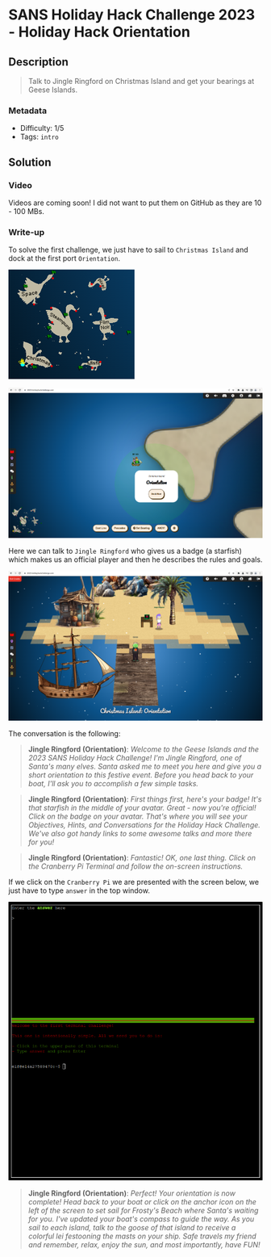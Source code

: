 # SANS Holiday Hack Challenge 2023 - Holiday Hack Orientation

## Description

> Talk to Jingle Ringford on Christmas Island and get your bearings at Geese Islands.

### Metadata

- Difficulty: 1/5
- Tags: `intro`

## Solution

### Video

Videos are coming soon! I did not want to put them on GitHub as they are 10 - 100 MBs.
<!-- <video src="media/holiday-hack-orientation.mp4" width='100%' controls playsinline></video> -->

### Write-up

To solve the first challenge, we just have to sail to `Christmas Island` and dock at the first port `Orientation`.

![Minimap](media/minimap.png)

![Christmas Island](media/christmas-island.png)

Here we can talk to `Jingle Ringford` who gives us a badge (a starfish) which makes us an official player and then he describes the rules and goals.

![Christmas Island - Orientation](media/orientation.png)

The conversation is the following:

> **Jingle Ringford (Orientation)**:
*Welcome to the Geese Islands and the 2023 SANS Holiday Hack Challenge!
I'm Jingle Ringford, one of Santa's many elves. 
Santa asked me to meet you here and give you a short orientation to this festive event.
Before you head back to your boat, I'll ask you to accomplish a few simple tasks.*

> **Jingle Ringford (Orientation)**:
*First things first, here's your badge! It's that starfish in the middle of your avatar.
Great - now you're official!
Click on the badge on your avatar. That's where you will see your Objectives, Hints, and Conversations for the Holiday Hack Challenge.
We've also got handy links to some awesome talks and more there for you!*

> **Jingle Ringford (Orientation)**:
*Fantastic!
OK, one last thing. Click on the Cranberry Pi Terminal and follow the on-screen instructions.*

If we click on the `Cranberry Pi` we are presented with the screen below, we just have to type `answer` in the top window.

![Christmas Island - First challenge](media/first-challenge.png)

> **Jingle Ringford (Orientation)**:
*Perfect! Your orientation is now complete!
Head back to your boat or click on the anchor icon on the left of the screen to set sail for Frosty's Beach where Santa's waiting for you. I've updated your boat's compass to guide the way.
As you sail to each island, talk to the goose of that island to receive a colorful lei festooning the masts on your ship. 
Safe travels my friend and remember, relax, enjoy the sun, and most importantly, have FUN!*